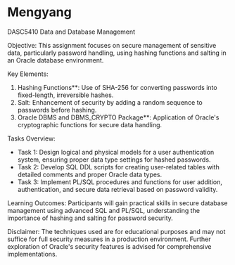 # Mengyang
DASC5410 Data and Database Management

Objective:
This assignment focuses on secure management of sensitive data, particularly password handling, using hashing functions and salting in an Oracle database environment.

Key Elements:
1. Hashing Functions**: Use of SHA-256 for converting passwords into fixed-length, irreversible hashes.
2. Salt: Enhancement of security by adding a random sequence to passwords before hashing.
3. Oracle DBMS and DBMS_CRYPTO Package**: Application of Oracle's cryptographic functions for secure data handling.

Tasks Overview:
- Task 1: Design logical and physical models for a user authentication system, ensuring proper data type settings for hashed passwords.
- Task 2: Develop SQL DDL scripts for creating user-related tables with detailed comments and proper Oracle data types.
- Task 3: Implement PL/SQL procedures and functions for user addition, authentication, and secure data retrieval based on password validity.

Learning Outcomes:
Participants will gain practical skills in secure database management using advanced SQL and PL/SQL, understanding the importance of hashing and salting for password security.

Disclaimer:
The techniques used are for educational purposes and may not suffice for full security measures in a production environment. Further exploration of Oracle's security features is advised for comprehensive implementations.

